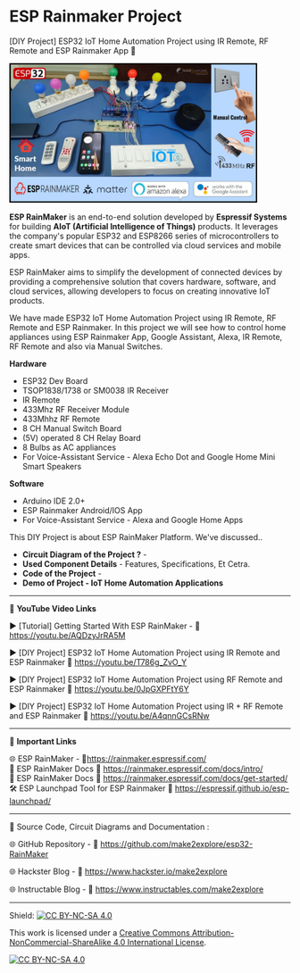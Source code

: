 # ESP Rainmaker Project
[DIY Project] ESP32 IoT Home Automation Project using IR Remote, RF Remote and ESP Rainmaker App 📶 
  
<img src="/Images/Rainamker-RF-IR-Thumb.jpg" height="250" >
  
**ESP RainMaker** is an end-to-end solution developed by **Espressif Systems** for building **AIoT (Artificial Intelligence of Things)** products. It leverages the company's popular ESP32 and ESP8266 series of microcontrollers to create smart devices that can be controlled via cloud services and mobile apps. 
  
ESP RainMaker aims to simplify the development of connected devices by providing a comprehensive solution that covers hardware, software, and cloud services, allowing developers to focus on creating innovative IoT products.  
  
We have made ESP32 IoT Home Automation Project using IR Remote, RF Remote and ESP Rainmaker. In this project we will see how to control home appliances using ESP Rainmaker App, Google Assistant, Alexa, IR Remote, RF Remote and also via Manual Switches.

  
**Hardware**  
- ESP32 Dev Board
- TSOP1838/1738 or SM0038 IR Receiver
- IR Remote
- 433Mhz RF Receiver Module
- 433Mhhz RF Remote
- 8 CH Manual Switch Board
- (5V) operated 8 CH Relay Board 
- 8 Bulbs as AC appliances
- For Voice-Assistant Service - Alexa Echo Dot and Google Home Mini Smart Speakers
  
**Software**  
- Arduino IDE 2.0+
- ESP Rainmaker Android/IOS App
- For Voice-Assistant Service - Alexa and Google Home Apps
  

This DIY Project is about ESP RainMaker Platform. We've discussed..  
- **Circuit Diagram of the Project ?** -
- **Used Component Details** - Features, Specifications, Et Cetra.  
- **Code of the Project** - 
- **Demo of Project - IoT Home Automation Applications**


------------------------------------------------------------------------------------------------------

📕 **YouTube Video Links**  

▶️ [Tutorial] Getting Started With ESP RainMaker - 🔗 https://youtu.be/AQDzyJrRA5M  

▶️ [DIY Project] ESP32 IoT Home Automation Project using IR Remote and ESP Rainmaker 
🔗 https://youtu.be/T786g_ZvO_Y  

▶️ [DIY Project] ESP32 IoT Home Automation Project using RF Remote and ESP Rainmaker 
🔗 https://youtu.be/0JpGXPFtY6Y  

▶️ [DIY Project] ESP32 IoT Home Automation Project using IR + RF Remote and ESP Rainmaker 
🔗 https://youtu.be/A4qnnGCsRNw  

-------------------------------------------------------------------------------------------------------
📒 **Important Links**  
 
🌐 ESP RainMaker - 🔗https://rainmaker.espressif.com/  
📙 ESP RainMaker Docs 🔗 https://rainmaker.espressif.com/docs/intro/  
📙 ESP RainMaker Docs 🔗 https://rainmaker.espressif.com/docs/get-started/  
🛠 ESP Launchpad Tool for ESP Rainmaker 🔗 https://espressif.github.io/esp-launchpad/  

------------------------------------------------------------------------------------------------------

📜 Source Code, Circuit Diagrams and Documentation : 

🌐 GitHub Repository - 🔗 https://github.com/make2explore/esp32-RainMaker  
  
🌐 Hackster Blog - 🔗 https://www.hackster.io/make2explore  
  
🌐 Instructable Blog - 🔗 https://www.instructables.com/make2explore  
  

------------------------------------------------------------------------------------------  

Shield: [![CC BY-NC-SA 4.0][cc-by-nc-sa-shield]][cc-by-nc-sa]

This work is licensed under a
[Creative Commons Attribution-NonCommercial-ShareAlike 4.0 International License][cc-by-nc-sa].

[![CC BY-NC-SA 4.0][cc-by-nc-sa-image]][cc-by-nc-sa]

[cc-by-nc-sa]: http://creativecommons.org/licenses/by-nc-sa/4.0/
[cc-by-nc-sa-image]: https://licensebuttons.net/l/by-nc-sa/4.0/88x31.png
[cc-by-nc-sa-shield]: https://img.shields.io/badge/License-CC%20BY--NC--SA%204.0-lightgrey.svg